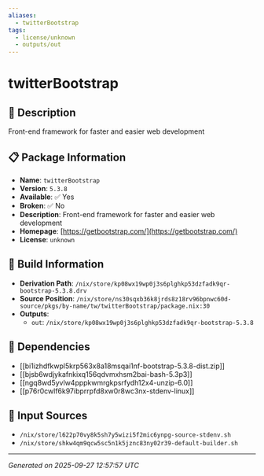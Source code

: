 ```yaml
---
aliases:
  - twitterBootstrap
tags:
  - license/unknown
  - outputs/out
---
```


# twitterBootstrap

## 📝 Description

Front-end framework for faster and easier web development

## 📋 Package Information

- **Name**: `twitterBootstrap`
- **Version**: `5.3.8`
- **Available**: ✅ Yes
- **Broken**: ✅ No
- **Description**: Front-end framework for faster and easier web development
- **Homepage**: [https://getbootstrap.com/](https://getbootstrap.com/)
- **License**: `unknown`

## 🔧 Build Information

- **Derivation Path**: `/nix/store/kp08wx19wp0j3s6plghkp53dzfadk9qr-bootstrap-5.3.8.drv`
- **Source Position**: `/nix/store/ns30sqxb36k8jrds8z18rv96bpnwc60d-source/pkgs/by-name/tw/twitterBootstrap/package.nix:30`
- **Outputs**:
  - `out`:  `/nix/store/kp08wx19wp0j3s6plghkp53dzfadk9qr-bootstrap-5.3.8`

## 🔗 Dependencies

- [[bi1izhdfkwpl5krp563x8a18msqai1nf-bootstrap-5.3.8-dist.zip]]
- [[bjsb6wdjykafnkixq156qdvmxhsm2bai-bash-5.3p3]]
- [[ngq8wd5yvlw4pppkwmrgkpsrfydh12x4-unzip-6.0]]
- [[p76r0cwlf6k97ibprrpfd8xw0r8wc3nx-stdenv-linux]]

## 📁 Input Sources

- `/nix/store/l622p70vy8k5sh7y5wizi5f2mic6ynpg-source-stdenv.sh`
- `/nix/store/shkw4qm9qcw5sc5n1k5jznc83ny02r39-default-builder.sh`

---
*Generated on 2025-09-27 12:57:57 UTC*
